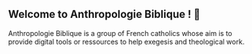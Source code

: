 ## Welcome to Anthropologie Biblique ! 👋

Anthropologie Biblique is a group of French catholics whose aim is to provide digital tools or ressources to help exegesis and theological work.
